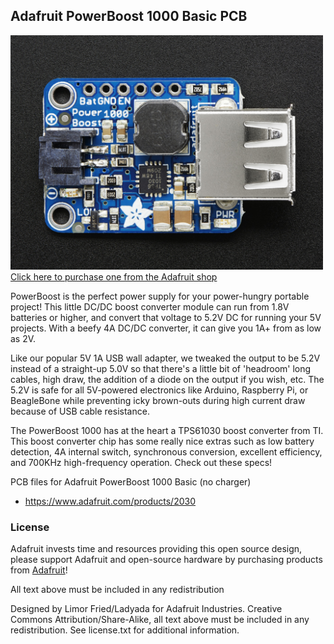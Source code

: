 ## Adafruit PowerBoost 1000 Basic PCB
<a href="http://www.adafruit.com/products/2030"><img src="assets/image.jpg?raw=true" width="500px"><br/>
Click here to purchase one from the Adafruit shop</a>

PowerBoost is the perfect power supply for your power-hungry portable project! This little DC/DC boost converter module can run from 1.8V batteries or higher, and convert that voltage to 5.2V DC for running your 5V projects. With a beefy 4A DC/DC converter, it can give you 1A+ from as low as 2V. 

Like our popular 5V 1A USB wall adapter, we tweaked the output to be 5.2V instead of a straight-up 5.0V so that there's a little bit of 'headroom' long cables, high draw, the addition of a diode on the output if you wish, etc. The 5.2V is safe for all 5V-powered electronics like Arduino, Raspberry Pi, or BeagleBone while preventing icky brown-outs during high current draw because of USB cable resistance.

The PowerBoost 1000 has at the heart a TPS61030 boost converter from TI. This boost converter chip has some really nice extras such as low battery detection, 4A internal switch, synchronous conversion, excellent efficiency, and 700KHz high-frequency operation. Check out these specs!

PCB files for Adafruit PowerBoost 1000 Basic (no charger)
- https://www.adafruit.com/products/2030

### License

Adafruit invests time and resources providing this open source design, please support Adafruit and open-source hardware by purchasing products from [Adafruit](https://www.adafruit.com)!

All text above must be included in any redistribution

Designed by Limor Fried/Ladyada for Adafruit Industries.
Creative Commons Attribution/Share-Alike, all text above must be included in any redistribution. 
See license.txt for additional information.

